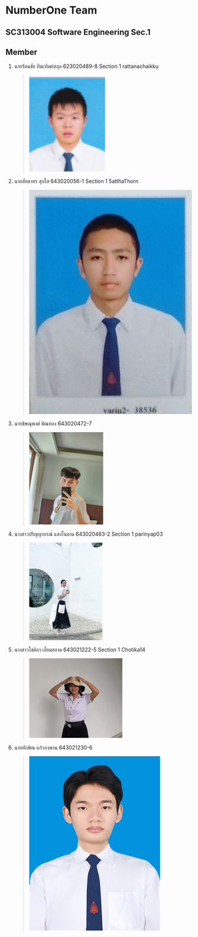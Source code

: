 # NumberOne Team

## SC313004 Software Engineering Sec.1

## Member

1. นายรัตนชัย ทีฆะทิพย์สกุล 623020489-8 Section 1 rattanachaikku

   > ![Rattanachai](media/picture_student.png)

2. นายสัทธาทร สุกใส 643020056-1 Section 1 5atthaThorn

   > ![Satthathorn](media/satthathornphoto.jpg)

4. นายชิษณุพงศ์ พิณทอง 643020472-7	

   > <img src="media/chisanupong.jpg" alt="Chisanupong" width="200"/>
   
5. นางสาวปริญญาภรณ์ แสงโนลาด  643020483-2	Section 1  parinyap03

   > ![Parinyaporn](media/parinyaporn.jpg)
   
7. นางสาวโชติกา เอี่ยมสอาด 643021222-5 Section 1  Chotika14
   > ![Chotika](media/chotika.jpg)
8. นายทักษิณ แก้วกงพาน 643021230-6	
   > ![Taksin](media/taksin.jpg)
